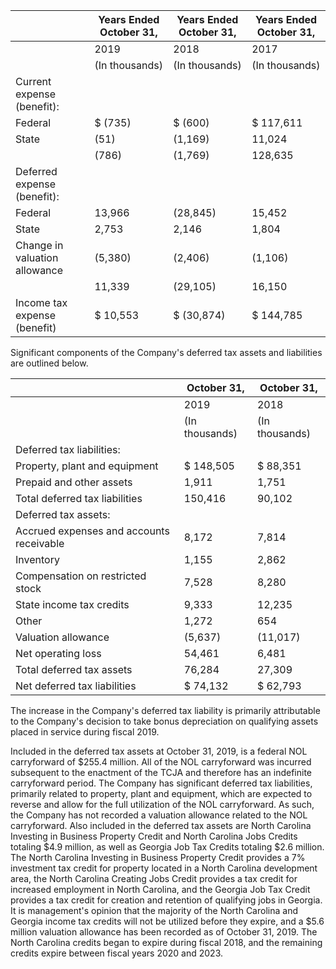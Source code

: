|                               | Years Ended October 31,   | Years Ended October 31,   | Years Ended October 31,   |
|-------------------------------|---------------------------|---------------------------|---------------------------|
|                               | 2019                      | 2018                      | 2017                      |
|                               | (In thousands)            | (In thousands)            | (In thousands)            |
| Current expense (benefit):    |                           |                           |                           |
| Federal                       | $ (735)                   | $ (600)                   | $ 117,611                 |
| State                         | (51)                      | (1,169)                   | 11,024                    |
|                               | (786)                     | (1,769)                   | 128,635                   |
| Deferred expense (benefit):   |                           |                           |                           |
| Federal                       | 13,966                    | (28,845)                  | 15,452                    |
| State                         | 2,753                     | 2,146                     | 1,804                     |
| Change in valuation allowance | (5,380)                   | (2,406)                   | (1,106)                   |
|                               | 11,339                    | (29,105)                  | 16,150                    |
| Income tax expense (benefit)  | $ 10,553                  | $ (30,874)                | $ 144,785                 |

Significant components of the Company's deferred tax assets and liabilities are outlined below.

|                                          | October 31,    | October 31,    |
|------------------------------------------|----------------|----------------|
|                                          | 2019           | 2018           |
|                                          | (In thousands) | (In thousands) |
| Deferred tax liabilities:                |                |                |
| Property, plant and equipment            | $ 148,505      | $ 88,351       |
| Prepaid and other assets                 | 1,911          | 1,751          |
| Total deferred tax liabilities           | 150,416        | 90,102         |
| Deferred tax assets:                     |                |                |
| Accrued expenses and accounts receivable | 8,172          | 7,814          |
| Inventory                                | 1,155          | 2,862          |
| Compensation on restricted stock         | 7,528          | 8,280          |
| State income tax credits                 | 9,333          | 12,235         |
| Other                                    | 1,272          | 654            |
| Valuation allowance                      | (5,637)        | (11,017)       |
| Net operating loss                       | 54,461         | 6,481          |
| Total deferred tax assets                | 76,284         | 27,309         |
| Net deferred tax liabilities             | $ 74,132       | $ 62,793       |

The increase in the Company's deferred tax liability is primarily attributable to the Company's decision to take bonus depreciation on qualifying assets placed in service during fiscal 2019.

Included in the deferred tax assets at October 31, 2019, is a federal NOL carryforward of $255.4 million. All of the NOL carryforward was incurred subsequent to the enactment of the TCJA and therefore has an indefinite carryforward period. The Company has significant deferred tax liabilities, primarily related to property, plant and equipment, which are expected to reverse and allow for the full utilization of the NOL carryforward. As such, the Company has not recorded a valuation allowance related to the NOL carryforward. Also included in the deferred tax assets are North Carolina Investing in Business Property Credit and North Carolina Jobs Credits totaling $4.9 million, as well as Georgia Job Tax Credits totaling $2.6 million. The North Carolina Investing in Business Property Credit provides a 7% investment tax credit for property located in a North Carolina development area, the North Carolina Creating Jobs Credit provides a tax credit for increased employment in North Carolina, and the Georgia Job Tax Credit provides a tax credit for creation and retention of qualifying jobs in Georgia. It is management's opinion that the majority of the North Carolina and Georgia income tax credits will not be utilized before they expire, and a $5.6 million valuation allowance has been recorded as of October 31, 2019. The North Carolina credits began to expire during fiscal 2018, and the remaining credits expire between fiscal years 2020 and 2023.